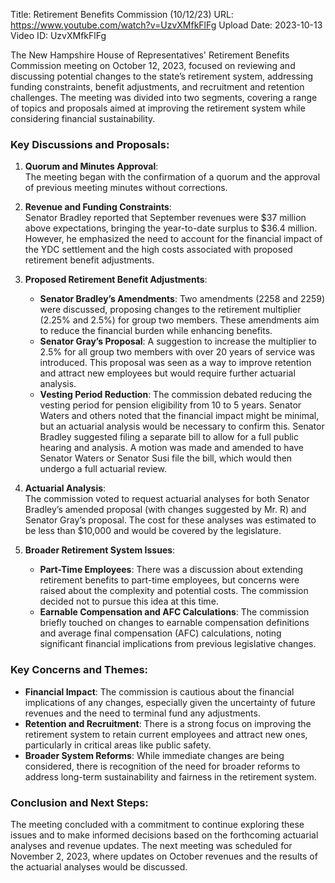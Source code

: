 Title: Retirement Benefits Commission (10/12/23)
URL: https://www.youtube.com/watch?v=UzvXMfkFlFg
Upload Date: 2023-10-13
Video ID: UzvXMfkFlFg

The New Hampshire House of Representatives' Retirement Benefits Commission meeting on October 12, 2023, focused on reviewing and discussing potential changes to the state’s retirement system, addressing funding constraints, benefit adjustments, and recruitment and retention challenges. The meeting was divided into two segments, covering a range of topics and proposals aimed at improving the retirement system while considering financial sustainability.

### Key Discussions and Proposals:

1. **Quorum and Minutes Approval**:  
   The meeting began with the confirmation of a quorum and the approval of previous meeting minutes without corrections.

2. **Revenue and Funding Constraints**:  
   Senator Bradley reported that September revenues were $37 million above expectations, bringing the year-to-date surplus to $36.4 million. However, he emphasized the need to account for the financial impact of the YDC settlement and the high costs associated with proposed retirement benefit adjustments.

3. **Proposed Retirement Benefit Adjustments**:  
   - **Senator Bradley’s Amendments**: Two amendments (2258 and 2259) were discussed, proposing changes to the retirement multiplier (2.25% and 2.5%) for group two members. These amendments aim to reduce the financial burden while enhancing benefits.  
   - **Senator Gray’s Proposal**: A suggestion to increase the multiplier to 2.5% for all group two members with over 20 years of service was introduced. This proposal was seen as a way to improve retention and attract new employees but would require further actuarial analysis.  
   - **Vesting Period Reduction**: The commission debated reducing the vesting period for pension eligibility from 10 to 5 years. Senator Waters and others noted that the financial impact might be minimal, but an actuarial analysis would be necessary to confirm this. Senator Bradley suggested filing a separate bill to allow for a full public hearing and analysis. A motion was made and amended to have Senator Waters or Senator Susi file the bill, which would then undergo a full actuarial review.

4. **Actuarial Analysis**:  
   The commission voted to request actuarial analyses for both Senator Bradley’s amended proposal (with changes suggested by Mr. R) and Senator Gray’s proposal. The cost for these analyses was estimated to be less than $10,000 and would be covered by the legislature.

5. **Broader Retirement System Issues**:  
   - **Part-Time Employees**: There was a discussion about extending retirement benefits to part-time employees, but concerns were raised about the complexity and potential costs. The commission decided not to pursue this idea at this time.  
   - **Earnable Compensation and AFC Calculations**: The commission briefly touched on changes to earnable compensation definitions and average final compensation (AFC) calculations, noting significant financial implications from previous legislative changes.

### Key Concerns and Themes:  
- **Financial Impact**: The commission is cautious about the financial implications of any changes, especially given the uncertainty of future revenues and the need to terminal fund any adjustments.  
- **Retention and Recruitment**: There is a strong focus on improving the retirement system to retain current employees and attract new ones, particularly in critical areas like public safety.  
- **Broader System Reforms**: While immediate changes are being considered, there is recognition of the need for broader reforms to address long-term sustainability and fairness in the retirement system.

### Conclusion and Next Steps:  
The meeting concluded with a commitment to continue exploring these issues and to make informed decisions based on the forthcoming actuarial analyses and revenue updates. The next meeting was scheduled for November 2, 2023, where updates on October revenues and the results of the actuarial analyses would be discussed.